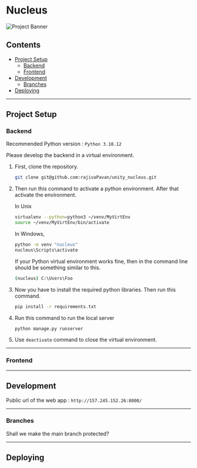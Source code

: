 # Nucleus 
![Project Banner](https://github.com/TeamUnity2023/unity_nucleus/blob/frontend/banner.jpg?raw=true)
## Contents

- [Project Setup](#project-setup)
  - [Backend](#backend-env-setup)
  - [Frontend](#frontend-env-setup)
- [Development](#development)
  - [Branches](#branches)
- [Deploying](#deploying)
___

## Project Setup

### Backend  

Recommended Python version : `Python 3.10.12`
  
Please develop the backend in a virtual environment.

   
1) First, clone the repository. 
    
    ```bash
    git clone git@github.com:rajivaPavan/unity_nucleus.git
    ```

2) Then run this command to activate a python environment. After that activate the environment. 

    In Unix
    ```bash
    virtualenv --python=python3 ~/venv/MyVirtEnv
    source ~/venv/MyVirtEnv/bin/activate
    ```

    In Windows,
    ```bash
    python -m venv "nucleus"
    nucleus\Scripts\activate
    ```

    If your Python virtual environment works fine, then in the command line should be something similar to this.
    
    ```bash
    (nucleus) C:\Users\Foo
    ```

3) Now you have to install the required python libraries. Then run this command.

    ```bash
    pip install -r requirements.txt
    ```

4) Run this command to run the local server

    ```bash
    python manage.py runserver
    ```

5) Use `deactivate` command to close the virtual environment.
___

### Frontend


___

## Development

Public url of the web app : `http://157.245.152.26:8000/`
___

### Branches

Shall we make the main branch protected?
___

## Deploying

